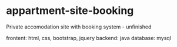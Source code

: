 # appartment-site-booking
Private accomodation site with booking system - unfinished

frontent: html, css, bootstrap, jquery
backend: java
database: mysql


